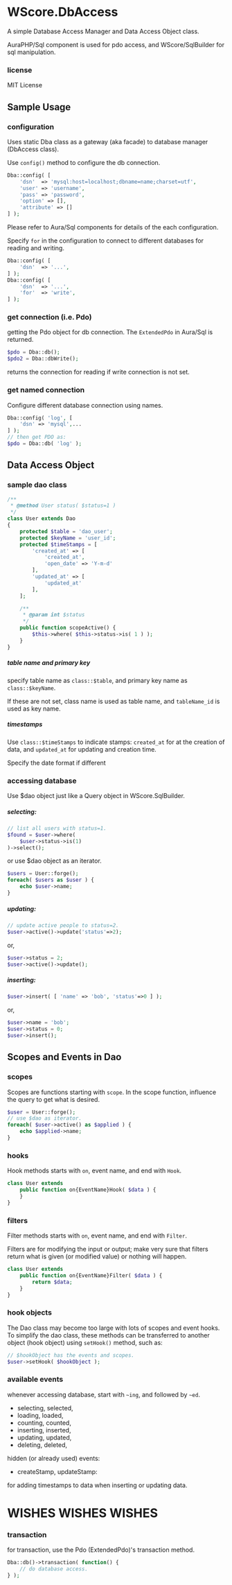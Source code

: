 WScore.DbAccess
===============

A simple Database Access Manager and Data Access Object class.

AuraPHP/Sql component is used for pdo access, and WScore/SqlBuilder
 for sql manipulation.


### license

MIT License


Sample Usage
------------

### configuration

Uses static Dba class as a gateway (aka facade) to database
manager (DbAccess class).

Use ```config()``` method to configure the db connection.

```php
Dba::config( [
    'dsn'  => 'mysql:host=localhost;dbname=name;charset=utf',
    'user' => 'username',
    'pass' => 'password',
    'option' => [],
    'attribute' => []
] );
```

Please refer to Aura/Sql components for details of the each
configuration.

Specify ```for``` in the configuration to connect to different
databases for reading and writing.

```php
Dba::config( [
    'dsn'  => '...',
] );
Dba::config( [
    'dsn'  => '...',
    'for'  => 'write',
] );
```

### get connection (i.e. Pdo)

getting the Pdo object for db connection. The ```ExtendedPdo```
 in Aura/Sql is returned.

```php
$pdo = Dba::db();
$pdo2 = Dba::dbWrite();
```

returns the connection for reading if write connection is not set.


### get named connection

Configure different database connection using names.

```php
Dba::config( 'log', [
    'dsn' => 'mysql',...
] );
// then get PDO as:
$pdo = Dba::db( 'log' );
```

Data Access Object
------------------

### sample dao class

```php
/**
 * @method User status( $status=1 )
 */
class User extends Dao
{
    protected $table = 'dao_user';
    protected $keyName = 'user_id';
    protected $timeStamps = [
        'created_at' => [
            'created_at',
            'open_date' => 'Y-m-d'
        ],
        'updated_at' => [
            'updated_at'
        ],
    ];

    /**
     * @param int $status
     */
    public function scopeActive() {
        $this->where( $this->status->is( 1 ) );
    }
}
```

##### table name and primary key

specify table name as ```class::$table```, and primary key
name as ```class::$keyName```.

If these are not set, class name is used as table name, and
  ```tableName_id``` is used as key name.


##### timestamps

Use ```class::$timeStamps``` to indicate stamps:
 ```created_at``` for at the creation of data,
 and ```updated_at``` for updating and creation time.

Specify the date format if different


### accessing database

Use $dao object just like a Query object in WScore.SqlBuilder.

##### selecting:

```php
// list all users with status=1.
$found = $user->where(
    $user->status->is(1)
)->select();
```

or use $dao object as an iterator.

```php
$users = User::forge();
foreach( $users as $user ) {
    echo $user->name;
}
```

##### updating:

```php
// update active people to status=2.
$user->active()->update('status'=>2);
```

or,

```php
$user->status = 2;
$user->active()->update();
```


##### inserting:

```php
$user->insert( [ 'name' => 'bob', 'status'=>0 ] );
```

or,

```php
$user->name = 'bob';
$user->status = 0;
$user->insert();
```


Scopes and Events in Dao
------------------------

### scopes

Scopes are functions starting with ```scope```. In the scope
function, influence the query to get what is desired.

```php
$user = User::forge();
// use $dao as iterator.
foreach( $user->active() as $applied ) {
    echo $applied->name;
}
```

### hooks

Hook methods starts with ```on```, event name,
and end with ```Hook```.

```php
class User extends
    public function on{EventName}Hook( $data ) {
    }
}
```


### filters

Filter methods starts with ```on```, event name,
and end with ```Filter```.

Filters are for modifying the input or output;
 make very sure that filters return what is given
 (or modified value) or nothing will happen.

```php
class User extends
    public function on{EventName}Filter( $data ) {
        return $data;
    }
}
```


### hook objects

The Dao class may become too large with lots of scopes
 and event hooks. To simplify the dao class, these
 methods can be transferred to another object (hook object)
 using ```setHook()``` method, such as:

```php
// $hookObject has the events and scopes.
$user->setHook( $hookObject );
```

### available events

whenever accessing database, start with ```~ing```,
and followed by ```~ed```.

*   selecting, selected,
*   loading, loaded,
*   counting, counted,
*   inserting, inserted,
*   updating, updated,
*   deleting, deleted,

hidden (or already used) events:

*   createStamp, updateStamp:

for adding timestamps to data when inserting or updating data.


WISHES WISHES WISHES
====================


### transaction

for transaction, use the Pdo (ExtendedPdo)'s transaction method.

```php
Dba::db()->transaction( function() {
    // do database access.
} );
```

